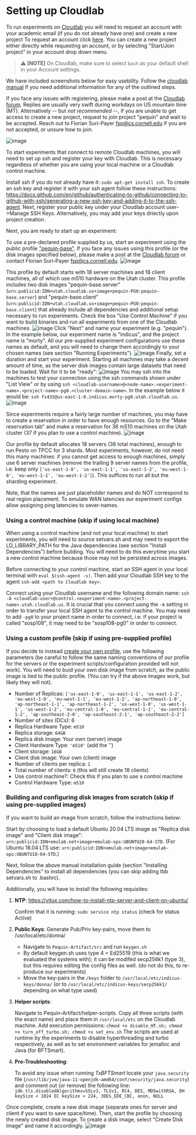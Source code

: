 # Setting up Cloudlab <a name="cloudlab"></a>
   
To run experiments on [Cloudlab](https://www.cloudlab.us/) you will need to request an account with your academic email (if you do not already have one) and create a new project  To request an account click [here](https://cloudlab.us/signup.php). You can create a new project either directly while requesting an account, or by selecting "Start/Join project" in your account drop down menu.

 > :warning: **[NOTE]** On Cloudlab, make sure to select `bash` as your default shell in your Account settings.

We have included screenshots below for easy usebility. Follow the [cloudlab manual](http://docs.cloudlab.us/) if you need additional information for any of the outlined steps. 

If you face any issues with registering, please make a post at the [Cloudlab forum](https://groups.google.com/g/cloudlab-users?pli=1). Replies are usually very swift during workdays on US mountain time (MT). Alternatively -- but *not recommended* --, if you are unable to get access to create a new project, request to join project "pequin" and wait to be accepted. Reach out to Florian Suri-Payer <fsp@cs.cornell.edu> if you are not accepted, or unsure how to join.

![image](https://user-images.githubusercontent.com/42611410/129490833-eb99f58c-8f0a-43d9-8b99-433af5dab559.png)

To start experiments that connect to remote Cloudlab machines, you will need to set up ssh and register your key with Cloudlab. This is necessary regardless of whether you are using your local machine or a Cloudlab control machine. 

Install ssh if you do not already have it: `sudo apt-get install ssh`. To create an ssh key and register it with your ssh agent follow these instructions: https://docs.github.com/en/github/authenticating-to-github/connecting-to-github-with-ssh/generating-a-new-ssh-key-and-adding-it-to-the-ssh-agent. Next, register your public key under your Cloudlab account user->Manage SSH Keys. Alternatively, you may add your keys driectly upon project creation.

Next, you are ready to start up an experiment:

To use a pre-declared profile supplied by us, start an experiment using the public profile ["pequin-base"](https://www.cloudlab.us/p/pequin/pequin-base). If you face any issues using this profile (or the disk images specified below), please make a post at the [Cloudlab forum](https://groups.google.com/g/cloudlab-users?pli=1) or contact Florian Suri-Payer <fsp@cs.cornell.edu>.
![image](https://user-images.githubusercontent.com/42611410/129490911-8c97d826-caa7-4f04-95a7-8a2c8f3874f7.png)

This profile by default starts with 18 server machines and 18 client machines, all of which use m510 hardware on the Utah cluster. 
This profile includes two disk images "pequin-base.server" (`urn:publicid:IDN+utah.cloudlab.us+image+pequin-PG0:pequin-base.server`) and "pequin-base.client" (`urn:publicid:IDN+utah.cloudlab.us+image+pequin-PG0:pequin-base.client`) that already include all dependencies and additional setup necessary to run experiments. Check the box "Use Control Machine" if you want to build binaries and run all experiments from one of the Cloudlab machines.
![image](https://user-images.githubusercontent.com/42611410/129490922-a99a1287-6ecc-4d50-b05d-dfe7bd0496d9.png)
Click "Next" and name your experiment (e.g. "pequin"). In the example below, our experiment name is "indicus", and the project name is "morty". All our pre-supplied experiment configurations use these names as default, and you will need to change them accordingly to your chosen names (see section "Running Experiments").
![image](https://user-images.githubusercontent.com/42611410/129490940-6c527b08-5def-4158-afd2-bc544e4758ab.png)
Finally, set a duration and start your experiment. Starting all machines may take a decent amount of time, as the server disk images contain large datasets that need to be loaded. Wait for it to be "ready":
![image](https://user-images.githubusercontent.com/42611410/129490974-f2b26280-d5e9-42ca-a9fe-82b80b8e2349.png)
You may ssh into the machines to test your connection using the ssh commands shown under "List View" or by using `ssh <cloudlab-username>@<node-name>.<experiment-name>.<project-name>-pg0.<cluster-domain-name>`. In the example below it would be: `ssh fs435@us-east-1-0.indicus.morty-pg0.utah.cloudlab.us`.
![image](https://user-images.githubusercontent.com/42611410/129490991-035a1865-43c3-4238-a264-e0d43dd0095f.png)


Since experiments require a fairly large number of machines, you may have to create a reservation in order to have enough resources. Go to the "Make reservation tab" and make a reservation for 36 m510 machines on the Utah cluster (37 if you plan to use a control machine). 
![image](https://user-images.githubusercontent.com/42611410/129491361-b13ef31b-707b-4e02-9c0f-800e6d9b4def.png)

Our profile by default allocates 18 servers (36 total machines), enough to run Pesto on TPCC for 3 shards. Most experiments, however, do not need this many machines: if you cannot get access to enough machines, simply use 6 server machines (remove the trailing 9 server names from the profile, i.e. keep only `['us-east-1-0', 'us-east-1-1', 'us-east-1-2', 'eu-west-1-0', 'eu-west-1-1', 'eu-west-1-2']`). This suffices to run all but the sharding experiment. 

Note, that the names are just placeholder names and do NOT correspond to real region placement. To emulate WAN latencies our experiment configs allow assigning ping latencies to sever-names.

### Using a control machine (skip if using local machine)
When using a control machine (and not your local machine) to start experiments, you will need to source setvars.sh and may need to export the LD_LIBRARY_PATH for the Java dependencies (see section "Install Dependencies") before building. You will need to do this everytime you start a new control machine because those may not be persisted across images.

Before connecting to your control machine, start an SSH agent in your local terminal
with `eval $(ssh-agent -s)`. Then add your Cloudlab SSH key to the agent `ssh-add <path to Cloudlab key>`.

Connect using your Cloudlab username and the following domain name:
`ssh -A <cloudlab-user>@control.<experiment-name>.<project-name>.utah.cloudlab.us`.
It is crucial that you connect using the `-A` setting in order to transfer your
local SSH agent to the control machine.  You may need to add `-pg0` to your
project name in order to connect, i.e. if your project is called "sosp108", it
may need to be "sosp108-pg0" in order to connect.

### Using a custom profile (skip if using pre-supplied profile)

If you decide to instead [create your own profile](https://www.cloudlab.us/manage_profile.php), use the following parameters (be careful to follow the same naming conventions of our profile for the servers or the experiment scripts/configuration provided will not work). You will need to buid your own disk image from scratch, as the public image is tied to the public profile. (You can try if the above images work, but likely they will not).

- Number of Replicas: `['us-east-1-0', 'us-east-1-1', 'us-east-1-2', 'eu-west-1-0', 'eu-west-1-1', 'eu-west-1-2', 'ap-northeast-1-0', 'ap-northeast-1-1', 'ap-northeast-1-2', 'us-west-1-0', 'us-west-1-1', 'us-west-1-2', 'eu-central-1-0', 'eu-central-1-1', 'eu-central-1-2', 'ap-southeast-2-0', 'ap-southeast-2-1', 'ap-southeast-2-2']`
- Number of sites (DCs): 6
- Replica Hardware Type: `m510`
- Replica storage: `64GB`
- Replica disk image: Your own (server) image
- Client Hardware Type: `'m510'` (add the '')
- Client storage: `16GB`
- Client disk image: Your own (client) image
- Number of clients per replica: `1`
- Total number of clients: `0` (this will still create 18 clients)
- Use control machine?:  Check this if you plan to use a control machine
- Control Hardware Type: `m510`

### Building and configuring disk images from scratch (skip if using pre-supplied images)
If you want to build an image from scratch, follow the instructions below:

Start by choosing to load a default Ubuntu 20.04 LTS image as "Replica disk image" and "Client disk image": `urn:publicid:IDN+emulab.net+image+emulab-ops:UBUNTU20-64-STD`.  (For Ubuntu 18.04 LTS use: `urn:publicid:IDN+emulab.net+image+emulab-ops:UBUNTU18-64-STD`.)

Next, follow the above manual installation guide (section "Installing Dependencies" to install all dependencies (you can skip adding tbb setvars.sh to .bashrc). 

Additionally, you will have to install the following requisites:
1. **NTP**:  https://vitux.com/how-to-install-ntp-server-and-client-on-ubuntu/ 
   
   Confirm that it is running: `sudo service ntp status` (check for status Active)

<!-- 2. **Data Sets**: Build TPCC/Smallbank data sets and move them to /usr/local/etc/   **THIS IS OUTDATED FOR PEQUIN. NO LONGER NEEDED!**
   
      **Store TPCC data:**
   - Navigate to`Pequin-Artifact/src/store/benchmark/async/tpcc` 
   - Run `./tpcc_generator --num_warehouses=<N> > tpcc-<N>-warehouse`
   - We used 20 warehouses, so replace `<N>` with `20`
   - Move output file to `/usr/local/etc/tpcc-<N>-warehouse`
   - You can skip this on client machines and create a separate disk image for cients without. This will considerably reduce image size and speed up experiment startup. 
 
      **Store Smallbank data:**
   - Navigate to `Pequin-Artifact/src/store/benchmark/async/smallbank/`
   - Run `./smallbank_generator_main --num_customers=<N>`
   - We used 1 million customers, so replace `<N>` with `1000000`
   - The script will generate two files, smallbank_names, and smallbank_data. Move them to /usr/local/etc/
   - The server needs both, the client needs only smallbank_names (not storing smallbank_data saves space for the image) -->

   
2. **Public Keys**: Generate Pub/Priv key-pairs, move them to /usr/local/etc/donna/

    - Navigate to `Pequin-Artifact/src` and run `keygen.sh`
    - By default keygen.sh uses type 4 = Ed25519 (this is what we evaluated the systems with); it can be modifed secp256k1 (type 3), but this requires editing the config files as well. (do not do this, to re-produce our experiments)
    - Move the key-pairs in the `/keys` folder to `/usr/local/etc/indicus-keys/donna/` (or to `/usr/local/etc/indicus-keys/secp256k1/` depending on what type used)

3. **Helper scripts**: 

    Navigate to Pequin-Artifact/helper-scripts. Copy all three scripts (with the exact name) and place them in `/usr/local/etc` on the Cloudlab machine. Add execution permissions: `chmod +x disable_HT.sh; chmod +x turn_off_turbo.sh; chmod +x set_env.sh` The scripts are used at runtime by the experiments to disable hyperthreading and turbo respectively, as well as to set environment variables for jemalloc and Java (for BFTSmart).
    
4. **Pre-Troubleshooting**:

   To avoid any issue when running *TxBFTSmart* locate your `java.security` file (`/usr/lib/jvm/java-11-openjdk-amd64/conf/security/java.security`) and comment out (or remove) the following line: `jdk.tls.disabledAlgorithms=SSLv3, TLSv1, RC4, DES, MD5withRSA, DH keySize < 1024 EC keySize < 224, 3DES_EDE_CBC, anon, NULL`

   
Once complete, create a new disk image (separate ones for server and client if you want to save space/time). Then, start the profile by choosing the newly created disk image.
To create a disk image, select "Create Disk Image" and name it accordingly.
![image](https://user-images.githubusercontent.com/42611410/129491499-eb7d0618-5dc4-4942-a25a-3b4a955c5077.png)
